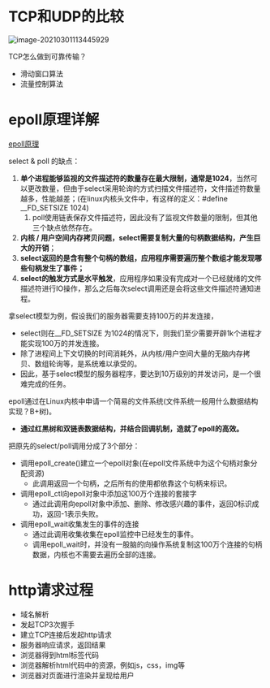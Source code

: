 

# TCP和UDP的比较

![image-20210301113445929](http://haoimg.hifool.cn/img/image-20210301113445929.png)

TCP怎么做到可靠传输？

* 滑动窗口算法
* 流量控制算法

# epoll原理详解

[epoll原理](https://blog.csdn.net/daaikuaichuan/article/details/83862311)

select & poll 的缺点：

1. **单个进程能够监视的文件描述符的数量存在最大限制，通常是1024**，当然可以更改数量，但由于select采用轮询的方式扫描文件描述符，文件描述符数量越多，性能越差；(在linux内核头文件中，有这样的定义：#define __FD_SETSIZE  1024)
    1. poll使用链表保存文件描述符，因此没有了监视文件数量的限制，但其他三个缺点依然存在。
2. **内核 / 用户空间内存拷贝问题，select需要复制大量的句柄数据结构，产生巨大的开销**；
3. **select返回的是含有整个句柄的数组，应用程序需要遍历整个数组才能发现哪些句柄发生了事件；**
4. **select的触发方式是水平触发**，应用程序如果没有完成对一个已经就绪的文件描述符进行IO操作，那么之后每次select调用还是会将这些文件描述符通知进程。

拿select模型为例，假设我们的服务器需要支持100万的并发连接，

* select则在__FD_SETSIZE 为1024的情况下，则我们至少需要开辟1k个进程才能实现100万的并发连接。
* 除了进程间上下文切换的时间消耗外，从内核/用户空间大量的无脑内存拷贝、数组轮询等，是系统难以承受的。
* 因此，基于select模型的服务器程序，要达到10万级别的并发访问，是一个很难完成的任务。





epoll通过在Linux内核中申请一个简易的文件系统(文件系统一般用什么数据结构实现？B+树)。

* **通过红黑树和双链表数据结构，并结合回调机制，造就了epoll的高效。**

把原先的select/poll调用分成了3个部分：

* 调用epoll_create()建立一个epoll对象(在epoll文件系统中为这个句柄对象分配资源)
    * 此调用返回一个句柄，之后所有的使用都依靠这个句柄来标识。
* 调用epoll_ctl向epoll对象中添加这100万个连接的套接字
    * 通过此调用向epoll对象中添加、删除、修改感兴趣的事件，返回0标识成功，返回-1表示失败。
* 调用epoll_wait收集发生的事件的连接
    * 通过此调用收集收集在epoll监控中已经发生的事件。
    * 调用epoll_wait时，并没有一股脑的向操作系统复制这100万个连接的句柄数据，内核也不需要去遍历全部的连接。



# http请求过程

- 域名解析
- 发起TCP3次握手
- 建立TCP连接后发起http请求
- 服务器响应请求，返回结果
- 浏览器得到html标签代码
- 浏览器解析html代码中的资源，例如js，css，img等
- 浏览器对页面进行渲染并呈现给用户